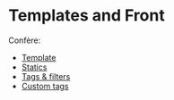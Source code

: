 # Templates and Front

Confère:
  * [Template](https://docs.djangoproject.com/en/4.0/topics/templates/)
  * [Statics](https://docs.djangoproject.com/en/4.0/howto/static-files/)
  * [Tags & filters](https://docs.djangoproject.com/en/4.0/ref/templates/builtins/)
  * [Custom tags](https://docs.djangoproject.com/en/4.0/howto/custom-template-tags/)
